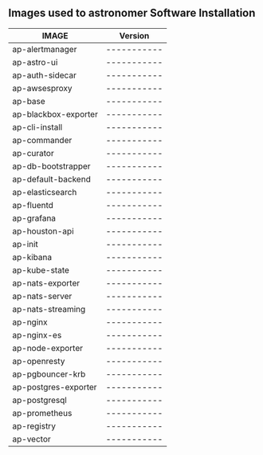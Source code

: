 ## Images used to astronomer Software Installation



| IMAGE                | Version     |
| -------------------- | ----------- |
| ap-alertmanager      | ----------- |
| ap-astro-ui          | ----------- |
| ap-auth-sidecar      | ----------- |
| ap-awsesproxy        | ----------- |
| ap-base              | ----------- |
| ap-blackbox-exporter | ----------- |
| ap-cli-install       | ----------- |
| ap-commander         | ----------- |
| ap-curator           | ----------- |
| ap-db-bootstrapper   | ----------- |
| ap-default-backend   | ----------- |
| ap-elasticsearch     | ----------- |
| ap-fluentd           | ----------- |
| ap-grafana           | ----------- |
| ap-houston-api       | ----------- |
| ap-init              | ----------- |
| ap-kibana            | ----------- |
| ap-kube-state        | ----------- |
| ap-nats-exporter     | ----------- |
| ap-nats-server       | ----------- |
| ap-nats-streaming    | ----------- |
| ap-nginx             | ----------- |
| ap-nginx-es          | ----------- |
| ap-node-exporter     | ----------- |
| ap-openresty         | ----------- |
| ap-pgbouncer-krb     | ----------- |
| ap-postgres-exporter | ----------- |
| ap-postgresql        | ----------- |
| ap-prometheus        | ----------- |
| ap-registry          | ----------- |
| ap-vector            | ----------- |
